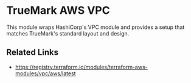 # TrueMark AWS VPC

This module wraps HashiCorp's VPC module and provides a setup that matches TrueMark's standard layout and design.


## Related Links
 - https://registry.terraform.io/modules/terraform-aws-modules/vpc/aws/latest

